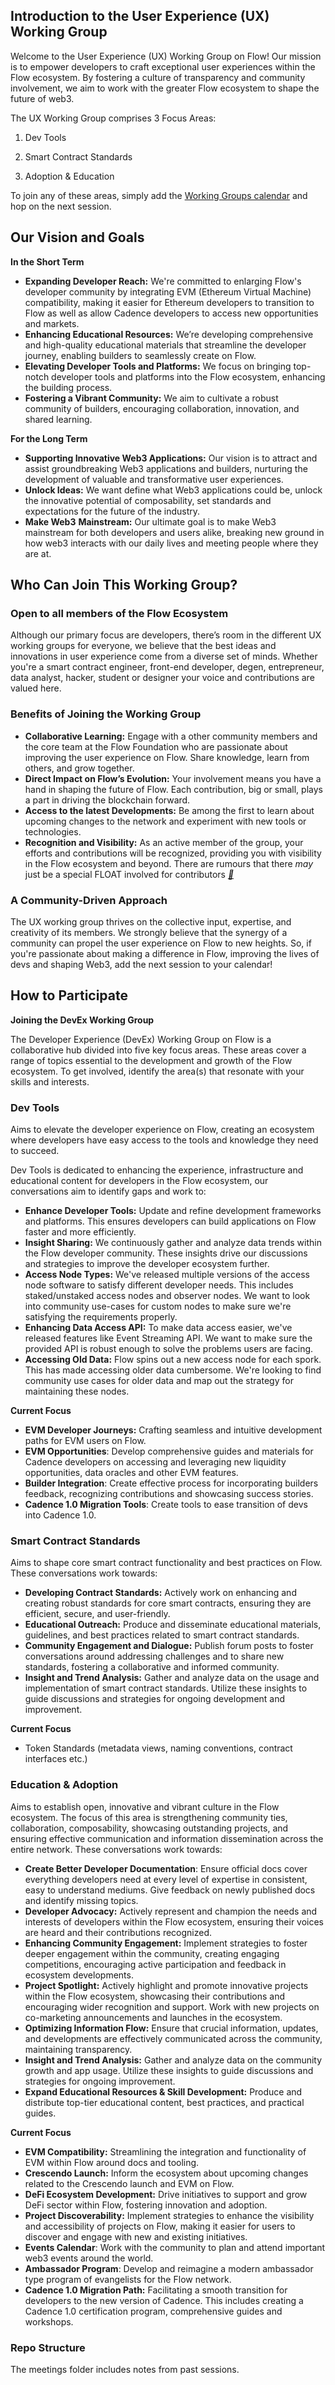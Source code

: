 ## ****Introduction to the User Experience (UX) Working Group****

Welcome to the User Experience (UX) Working Group on Flow! Our mission is to empower developers to craft exceptional user experiences within the Flow ecosystem. By fostering a culture of transparency and community involvement, we aim to work with the greater Flow ecosystem to shape the future of web3. 

The UX Working Group comprises 3 Focus Areas:
1) Dev Tools

2) Smart Contract Standards

3) Adoption & Education

To join any of these areas, simply add the [Working Groups calendar](https://calendar.google.com/calendar/ical/c_47978f5cd9da636cadc6b8473102b5092c1a865dd010558393ecb7f9fd0c9ad0%40group.calendar.google.com/public/basic.ics) and hop on the next session.

## ****Our Vision and Goals****

**In the Short Term**

- **Expanding Developer Reach:** We're committed to enlarging Flow's developer community by integrating EVM (Ethereum Virtual Machine) compatibility, making it easier for Ethereum developers to transition to Flow as well as allow Cadence developers to access new opportunities and markets.
- **Enhancing Educational Resources:** We’re developing comprehensive and high-quality educational materials that streamline the developer journey, enabling builders to seamlessly create on Flow.
- **Elevating Developer Tools and Platforms:** We focus on bringing top-notch developer tools and platforms into the Flow ecosystem, enhancing the building process.
- **Fostering a Vibrant Community:** We aim to cultivate a robust community of builders, encouraging collaboration, innovation, and shared learning.

**For the Long Term**

- **Supporting Innovative Web3 Applications:** Our vision is to attract and assist groundbreaking Web3 applications and builders, nurturing the development of valuable and transformative user experiences.
- **Unlock Ideas:** We want define what Web3 applications could be, unlock the innovative potential of composability, set standards and expectations for the future of the industry.
- **Make Web3** **Mainstream:** Our ultimate goal is to make Web3 mainstream for both developers and users alike, breaking new ground in how web3 interacts with our daily lives and meeting people where they are at.

## ****Who Can Join This Working Group?****

### **Open to all members of the Flow Ecosystem**

Although our primary focus are developers, there’s room in the different UX working groups for everyone, we believe that the best ideas and innovations in user experience come from a diverse set of minds. Whether you're a smart contract engineer, front-end developer, degen, entrepreneur, data analyst, hacker, student or designer your voice and contributions are valued here.

### **Benefits of Joining the Working Group**

- **Collaborative Learning:** Engage with a other community members and the core team at the Flow Foundation who are passionate about improving the user experience on Flow. Share knowledge, learn from others, and grow together.
- **Direct Impact on Flow’s Evolution:** Your involvement means you have a hand in shaping the future of Flow. Each contribution, big or small, plays a part in driving the blockchain forward.
- **Access to the latest Developments:** Be among the first to learn about upcoming changes to the network and experiment with new tools or technologies.
- **Recognition and Visibility:** As an active member of the group, your efforts and contributions will be recognized, providing you with visibility in the Flow ecosystem and beyond. There are rumours that there *may* just be a special FLOAT involved for contributors [***👀***](https://emojipedia.org/eyes)

### **A Community-Driven Approach**

The UX working group thrives on the collective input, expertise, and creativity of its members. We strongly believe that the synergy of a community can propel the user experience on Flow to new heights. So, if you're passionate about making a difference in Flow, improving the lives of devs and shaping Web3, add the next session to your calendar!

## How to Participate

****Joining the DevEx Working Group****

The Developer Experience (DevEx) Working Group on Flow is a collaborative hub divided into five key focus areas. These areas cover a range of topics essential to the development and growth of the Flow ecosystem. To get involved, identify the area(s) that resonate with your skills and interests.

### **Dev Tools**

Aims to elevate the developer experience on Flow, creating an ecosystem where developers have easy access to the tools and knowledge they need to succeed.

Dev Tools is dedicated to enhancing the experience, infrastructure and educational content for developers in the Flow ecosystem, our conversations aim to identify gaps and work to:

- **Enhance Developer Tools:** Update and refine development frameworks and platforms. This ensures developers can build applications on Flow faster and more efficiently.
- **Insight Sharing:** We continuously gather and analyze data trends within the Flow developer community. These insights drive our discussions and strategies to improve the developer ecosystem further.
- **Access Node Types:** We've released multiple versions of the access node software to satisfy different developer needs. This includes staked/unstaked access nodes and observer nodes. We want to look into community use-cases for custom nodes to make sure we're satisfying the requirements properly.
- **Enhancing Data Access API:** To make data access easier, we've released features like Event Streaming API. We want to make sure the provided API is robust enough to solve the problems users are facing.
- **Accessing Old Data:** Flow spins out a new access node for each spork. This has made accessing older data cumbersome. We're looking to find community use cases for older data and map out the strategy for maintaining these nodes.

**Current Focus**

- **EVM Developer Journeys:** Crafting seamless and intuitive development paths for EVM users on Flow.
- **EVM Opportunities**: Develop comprehensive guides and materials for Cadence developers on accessing and leveraging new liquidity opportunities, data oracles and other EVM features.
- **Builder Integration**: Create effective process for incorporating builders feedback, recognizing contributions and showcasing success stories.
- **Cadence 1.0 Migration Tools**: Create tools to ease transition of devs into Cadence 1.0.


### **Smart Contract Standards**

Aims to shape core smart contract functionality and best practices on Flow. These conversations work towards:

- **Developing Contract Standards:** Actively work on enhancing and creating robust standards for core smart contracts, ensuring they are efficient, secure, and user-friendly.
- **Educational Outreach:** Produce and disseminate educational materials, guidelines, and best practices related to smart contract standards.
- **Community Engagement and Dialogue:** Publish forum posts to foster conversations around addressing challenges and to share new standards, fostering a collaborative and informed community.
- **Insight and Trend Analysis:** Gather and analyze data on the usage and implementation of smart contract standards. Utilize these insights to guide discussions and strategies for ongoing development and improvement.

**Current Focus**

- Token Standards (metadata views, naming conventions, contract interfaces etc.)

### **Education & Adoption**

Aims to establish open, innovative and vibrant culture in the Flow ecosystem. The focus of this area is strengthening community ties, collaboration, composability, showcasing outstanding projects, and ensuring effective communication and information dissemination across the entire network. These conversations work towards:

- **Create Better Developer Documentation**: Ensure official docs cover everything developers need at every level of expertise in consistent, easy to understand mediums. Give feedback on newly published docs and identify missing topics.
- **Developer Advocacy:** Actively represent and champion the needs and interests of developers within the Flow ecosystem, ensuring their voices are heard and their contributions recognized.
- **Enhancing Community Engagement:** Implement strategies to foster deeper engagement within the community, creating engaging competitions, encouraging active participation and feedback in ecosystem developments.
- **Project Spotlight:** Actively highlight and promote innovative projects within the Flow ecosystem, showcasing their contributions and encouraging wider recognition and support. Work with new projects on co-marketing announcements and launches in the ecosystem.
- **Optimizing Information Flow:** Ensure that crucial information, updates, and developments are effectively communicated across the community, maintaining transparency.
- **Insight and Trend Analysis:** Gather and analyze data on the community growth and app usage. Utilize these insights to guide discussions and strategies for ongoing improvement.
- **Expand Educational Resources & Skill Development:** Produce and distribute top-tier educational content, best practices, and practical guides.

**Current Focus**

- **EVM Compatibility:** Streamlining the integration and functionality of EVM within Flow around docs and tooling.
- **Crescendo Launch:** Inform the ecosystem about upcoming changes related to the Crescendo launch and EVM on Flow.
- **DeFi Ecosystem Development:** Drive initiatives to support and grow DeFi sector within Flow, fostering innovation and adoption.
- **Project Discoverability:** Implement strategies to enhance the visibility and accessibility of projects on Flow, making it easier for users to discover and engage with new and existing initiatives.
- **Events Calendar**: Work with the community to plan and attend important web3 events around the world.
- **Ambassador Program**: Develop and reimagine a modern ambassador type program of evangelists for the Flow network.
- **Cadence 1.0 Migration Path:** Facilitating a smooth transition for developers to the new version of Cadence. This includes creating a Cadence 1.0 certification program, comprehensive guides and workshops.

### **Repo Structure**

The meetings folder includes notes from past sessions.
